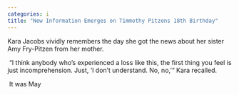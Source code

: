 ```yaml
---
categories: i
title: "New Information Emerges on Timmothy Pitzens 18th Birthday"
---
```


Kara Jacobs vividly remembers the day she got the news about her sister Amy Fry-Pitzen from her mother.



&nbsp;“I think anybody who’s experienced a loss like this, the first thing you feel is just incomprehension. Just, &#8216;I don’t understand. No, no,&#8217;“ Kara recalled.



&nbsp;It was May
